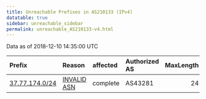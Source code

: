 ```yaml
---
title: Unreachable Prefixes in AS210133 (IPv4)
datatable: true
sidebar: unreachable_sidebar
permalink: unreachable_AS210133-v4.html
---
```


Data as of 2018-12-10 14:35:00 UTC


<div class="datatable-begin"></div>

| Prefix                                                 | Reason                                                                                                 | affected   | Authorized AS   |   MaxLength | Anchor                                         |   unreachable /24s |
|:-------------------------------------------------------|:-------------------------------------------------------------------------------------------------------|:-----------|:----------------|------------:|:-----------------------------------------------|-------------------:|
| [37.77.174.0/24](https://stat.ripe.net/37.77.174.0/24) | [INVALID ASN](https://rpki-validator.ripe.net/announcement-preview?asn=AS210133&prefix=37.77.174.0/24) | complete   | AS43281         |          24 | [RIPE](unreachable_RIPE_NCC_RPKI_Root-v4.html) |                  1 |

<div class="datatable-end"></div>